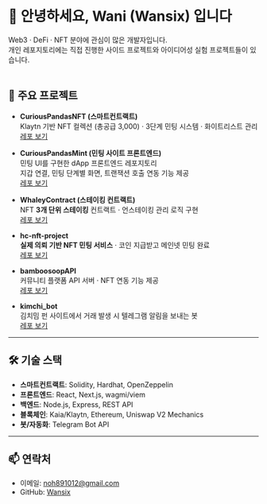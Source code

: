 # 👋 안녕하세요, Wani (Wansix) 입니다

Web3 · DeFi · NFT 분야에 관심이 많은 개발자입니다.<br>
개인 레포지토리에는 직접 진행한 사이드 프로젝트와 아이디어성 실험 프로젝트들이 있습니다.
<br>
<br>


## 🚀 주요 프로젝트

- **CuriousPandasNFT (스마트컨트랙트)**  
  Klaytn 기반 NFT 컬렉션 (총공급 3,000) · 3단계 민팅 시스템 · 화이트리스트 관리  
  [레포 보기](https://github.com/Wansix/curiousPandasNFT)

- **CuriousPandasMint (민팅 사이트 프론트엔드)**  
  민팅 UI를 구현한 dApp 프론트엔드 레포지토리  
  지갑 연결, 민팅 단계별 화면, 트랜잭션 호출 연동 기능 제공  
  [레포 보기](https://github.com/Wansix/curiousPandasMint)

- **WhaleyContract (스테이킹 컨트랙트)**  
  NFT **3개 단위 스테이킹** 컨트랙트 · 언스테이킹 관리 로직 구현  
  [레포 보기](https://github.com/Wansix/whaleyContract)

- **hc-nft-project**  
  **실제 의뢰 기반 NFT 민팅 서비스** · 코인 지급받고 메인넷 민팅 완료  
  [레포 보기](https://github.com/Wansix/hc-nft-project)

- **bamboosoopAPI**  
  커뮤니티 플랫폼 API 서버 · NFT 연동 기능 제공  
  [레포 보기](https://github.com/Wansix/bamboosoopAPI)

- **kimchi_bot**  
  김치밈 펀 사이트에서 거래 발생 시 텔레그램 알림을 보내는 봇  
  [레포 보기](https://github.com/Wansix/kimchi_bot)

---

## 🛠️ 기술 스택
- **스마트컨트랙트**: Solidity, Hardhat, OpenZeppelin  
- **프론트엔드**: React, Next.js, wagmi/viem  
- **백엔드**: Node.js, Express, REST API  
- **블록체인**: Kaia/Klaytn, Ethereum, Uniswap V2 Mechanics  
- **봇/자동화**: Telegram Bot API  

---

## 📫 연락처
- 이메일: noh891012@gmail.com  
- GitHub: [Wansix](https://github.com/Wansix)
